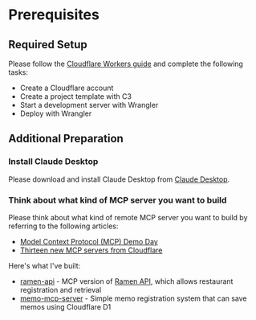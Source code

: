 # Prerequisites

## Required Setup

Please follow the [Cloudflare Workers guide](https://developers.cloudflare.com/workers/get-started/guide/) and complete the following tasks:

- Create a Cloudflare account
- Create a project template with C3
- Start a development server with Wrangler
- Deploy with Wrangler

## Additional Preparation

### Install Claude Desktop

Please download and install Claude Desktop from [Claude Desktop](https://claude.ai/download).

### Think about what kind of MCP server you want to build

Please think about what kind of remote MCP server you want to build by referring to the following articles:

- [Model Context Protocol (MCP) Demo Day](https://blog.cloudflare.com/ja-jp/mcp-demo-day/)
- [Thirteen new MCP servers from Cloudflare](https://blog.cloudflare.com/ja-jp/thirteen-new-mcp-servers-from-cloudflare/)

Here's what I've built:

- [ramen-api](https://github.com/yusukebe/ramen-api) - MCP version of [Ramen API](https://github.com/yusukebe/ramen-api), which allows restaurant registration and retrieval
- [memo-mcp-server](https://github.com/yusukebe/memo-mcp-server) - Simple memo registration system that can save memos using Cloudflare D1